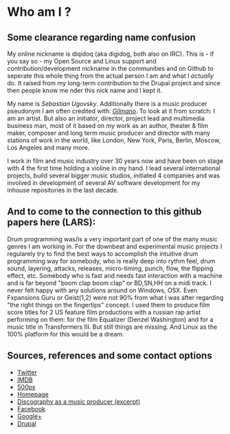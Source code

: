 # Who am I ?

## Some clearance regarding name confusion

My online nickname is diqidoq (aka digidog, both also on IRC). This is - if you say so -  my Open Source and Linux support and contribution/development nickname in the communities and on Github to seperate this whole thing from the actual person I am and what I *actually* do. It raised from my long-term contribution to the Drupal project and since then people know me nder this nick name and I kept it. 

My name is *Sebastian Ugovsky*. Additionally there is a music producer pseudonym I am often credited with: [*Gilmano*](https://www.google.de/search?q=Gilmano). To look at it from scratch: I am an artist. But also an initiator, director, project lead and multimedia business man, most of it based on my work as an author, theater & film maker, composer and long term music producer and director with many stations of work in the world, like London, New York, Paris, Berlin, Moscow, Los Angeles and many more.

I work in film and music industry over 30 years now and have been on stage with 4 the first time holding a violine in my hand. I lead several international projects, build several bigger music studios, initiated 4 companies and was involved in development of several AV software development for my inhouse repositories in the last decade.

## And to come to the connection to this github papers here (LARS):

Drum programming was/is a very important part of one of the many music genres I am working in. For the downbeat and experimental music projects I regularely try to find the best ways to accomplish the intuitive drum programming way for somebody, who is really deep into rythm feel, drum sound, layering, attacks, releases, micro-timing, punch, flow, the flipping effect, etc. Somebody who is fast and needs fast interaction with a machine and is far beyond "boom clap boom clap" or BD,SN,HH on a midi track. I never felt happy with any solutions around on Windows, OSX. Even Fxpansions Guru or Geist(1,2) were not 90% from what I was after regarding "the right things on the fingertips" concept. I used them to produce film score titles for 2 US feature film productions with a russian rap artist performing on them: for the film Equalizer (Denzel Washington) and for a music title in Transformers III. But still things are missing. And Linux as the 100% platform for this would be a dream.

## Sources, references and some contact options

 + [Twitter](https://twitter.com/ugovsky)
 + [IMDB](http://www.imdb.com/name/nm3067014/)
 + [500px](https://500px.com/sebastianugovsky)
 + [Homepage](http://ugovsky.com)
 + [Discography as a music producer (excerpt)](https://www.discogs.com/artist/2107065-Gilmano)
 + [Facebook](https://facebook.com/SebastianUgovsky/)
 + [Google+](https://plus.google.com/+SebastianUgovsky)
 + [Drupal](https://www.drupal.org/u/diqidoq)
